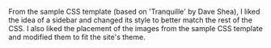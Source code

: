 From the sample CSS template (based on 'Tranquille' by Dave Shea), I liked the idea of a sidebar and changed its style to better match the rest of the CSS. I also liked the placement of the images from the sample CSS template and modified them to fit the site's theme.